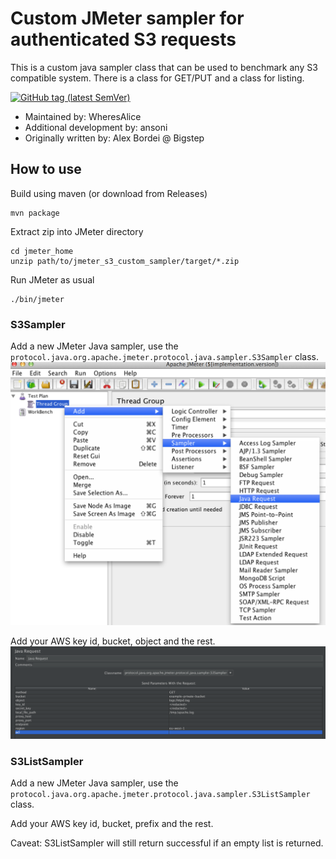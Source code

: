 # Custom JMeter sampler for authenticated S3 requests

This is a custom java sampler class that can be used to benchmark any S3 compatible system.  There is a class for GET/PUT and a class for listing.

[![GitHub tag (latest SemVer)](https://img.shields.io/github/v/tag/wheresalice/jmeter_s3_custom_sampler?sort=semver&label=Release)](https://github.com/WheresAlice/jmeter_s3_custom_sampler/releases)

* Maintained by: WheresAlice
* Additional development by: ansoni
* Originally written by: Alex Bordei @ Bigstep

## How to use

Build using maven (or download from Releases)

```shell script
mvn package
```

Extract zip into JMeter directory

```shell script
cd jmeter_home
unzip path/to/jmeter_s3_custom_sampler/target/*.zip
```

Run JMeter as usual

```shell script
./bin/jmeter
```

### S3Sampler

Add a new JMeter Java sampler, use the `protocol.java.org.apache.jmeter.protocol.java.sampler.S3Sampler` class.
![Alt text](img/jmeter1.png?raw=true "Select JMeter custom sampler")

Add your AWS key id, bucket, object and the rest.
![Alt text](img/jmeter2.png?raw=true "Configure JMeter sampler")

### S3ListSampler

Add a new JMeter Java sampler, use the `protocol.java.org.apache.jmeter.protocol.java.sampler.S3ListSampler` class.

Add your AWS key id, bucket, prefix and the rest.

Caveat: S3ListSampler will still return successful if an empty list is returned.
